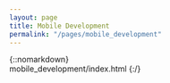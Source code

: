 ```yaml
---
layout: page
title: Mobile Development
permalink: "/pages/mobile_development"
---
```

{::nomarkdown}  
mobile_development/index.html
{:/}  

